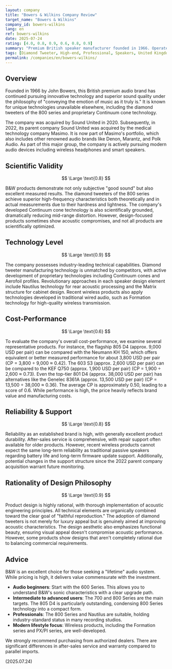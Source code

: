 ```yaml
---
layout: company
title: "Bowers & Wilkins Company Review"
target_name: "Bowers & Wilkins"
company_id: bowers-wilkins
lang: en
ref: bowers-wilkins
date: 2025-07-24
rating: [4.0, 0.8, 0.9, 0.6, 0.8, 0.9]
summary: "Premium British speaker manufacturer founded in 1966. Operates across professional applications from cinemas to recording studios, as well as high-end audiophile products. The diamond tweeters of the 800 series are an iconic industry symbol. Recently expanded into wireless headphones and smart speakers, maintaining its traditional audio brand status while adapting to modern lifestyle needs."
tags: [Diamond Tweeter, High-end, Professional, Speakers, United Kingdom]
permalink: /companies/en/bowers-wilkins/
---
```

## Overview

Founded in 1966 by John Bowers, this British premium audio brand has continued pursuing innovative technology and superior sound quality under the philosophy of "conveying the emotion of music as it truly is." It is known for unique technologies unavailable elsewhere, including the diamond tweeters of the 800 series and proprietary Continuum cone technology.

The company was acquired by Sound United in 2020. Subsequently, in 2022, its parent company Sound United was acquired by the medical technology company Masimo. It is now part of Masimo's portfolio, which also includes other renowned audio brands like Denon, Marantz, and Polk Audio. As part of this major group, the company is actively pursuing modern audio devices including wireless headphones and smart speakers.

## Scientific Validity

$$ \Large \text{0.8} $$

B&W products demonstrate not only subjective "good sound" but also excellent measured results. The diamond tweeters of the 800 series achieve superior high-frequency characteristics both theoretically and in actual measurements due to their hardness and lightness. The company's developed Continuum cone technology is also scientifically grounded, dramatically reducing mid-range distortion. However, design-focused products sometimes show acoustic compromises, and not all products are scientifically optimized.

## Technology Level

$$ \Large \text{0.9} $$

The company possesses industry-leading technical capabilities. Diamond tweeter manufacturing technology is unmatched by competitors, with active development of proprietary technologies including Continuum cones and Aerofoil profiles. Revolutionary approaches in each speaker design element include Nautilus technology for rear acoustic processing and the Matrix structure for cabinet design. Recent wireless products also apply technologies developed in traditional wired audio, such as Formation technology for high-quality wireless transmission.

## Cost-Performance

$$ \Large \text{0.6} $$

To evaluate the company's overall cost-performance, we examine several representative products. For instance, the flagship 805 D4 (approx. 9,000 USD per pair) can be compared with the Neumann KH 150, which offers equivalent or better measured performance for about 3,800 USD per pair (CP = 3,800 ÷ 9,000 ≈ 0.42). The 603 S3 (approx. 2,600 USD per pair) can be compared to the KEF Q750 (approx. 1,900 USD per pair) (CP = 1,900 ÷ 2,600 ≈ 0.73). Even the top-tier 801 D4 (approx. 38,000 USD per pair) has alternatives like the Genelec 8361A (approx. 13,500 USD per pair) (CP = 13,500 ÷ 38,000 ≈ 0.36). The average CP is approximately 0.50, leading to a score of 0.6. While performance is high, the price heavily reflects brand value and manufacturing costs.

## Reliability & Support

$$ \Large \text{0.8} $$

Reliability as an established brand is high, with generally excellent product durability. After-sales service is comprehensive, with repair support often available for older products. However, recent wireless products cannot expect the same long-term reliability as traditional passive speakers regarding battery life and long-term firmware update support. Additionally, potential changes in the support structure since the 2022 parent company acquisition warrant future monitoring.

## Rationality of Design Philosophy

$$ \Large \text{0.9} $$

Product design is highly rational, with thorough implementation of acoustic engineering principles. All technical elements are organically combined toward the clear goal of "faithful reproduction." The adoption of diamond tweeters is not merely for luxury appeal but is genuinely aimed at improving acoustic characteristics. The design aesthetic also emphasizes functional beauty, ensuring visual appeal doesn't compromise acoustic performance. However, some products show designs that aren't completely rational due to balancing commercial requirements.

## Advice

B&W is an excellent choice for those seeking a "lifetime" audio system. While pricing is high, it delivers value commensurate with the investment.

- **Audio beginners**: Start with the 600 Series. This allows you to understand B&W's sonic characteristics with a clear upgrade path.
- **Intermediate to advanced users**: The 700 and 800 Series are the main targets. The 805 D4 is particularly outstanding, condensing 800 Series technology into a compact form.
- **Professionals**: The 800 Series and Nautilus are suitable, holding industry-standard status in many recording studios.
- **Modern lifestyle focus**: Wireless products, including the Formation series and PX/PI series, are well-developed.

We strongly recommend purchasing from authorized dealers. There are significant differences in after-sales service and warranty compared to parallel imports.

(2025.07.24)